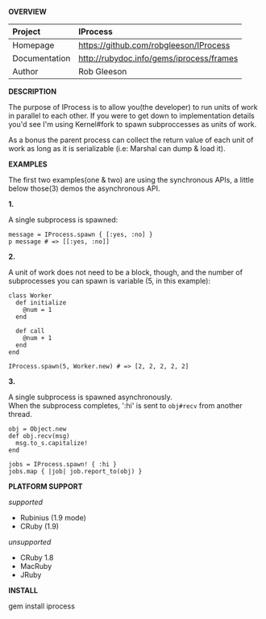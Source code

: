 __OVERVIEW__


| Project         | IProcess    
|:----------------|:--------------------------------------------------
| Homepage        | https://github.com/robgleeson/IProcess
| Documentation   | http://rubydoc.info/gems/iprocess/frames 
| Author          | Rob Gleeson             


__DESCRIPTION__

  The purpose of IProcess is to allow you(the developer) to run units of work
  in parallel to each other. If you were to get down to implementation details
  you'd see I'm using Kernel#fork to spawn subproccesses as units of work.

  As a bonus the parent process can collect the return value of each unit of 
  work as long as it is serializable (i.e: Marshal can dump & load it).

__EXAMPLES__

The first two examples(one & two) are using the synchronous APIs, a little below
those(3) demos the asynchronous API.

__1.__

A single subprocess is spawned:
  
    message = IProcess.spawn { [:yes, :no] }
    p message # => [[:yes, :no]]

__2.__

A unit of work does not need to be a block, though, and the number of 
subprocesses you can spawn is variable (5, in this example):

    class Worker
      def initialize
        @num = 1
      end

      def call
        @num + 1
      end
    end

    IProcess.spawn(5, Worker.new) # => [2, 2, 2, 2, 2]

__3.__

A single subprocess is spawned asynchronously.  
When the subprocess completes, ':hi' is sent to `obj#recv` from another thread.

    obj = Object.new
    def obj.recv(msg)
      msg.to_s.capitalize!
    end

    jobs = IProcess.spawn! { :hi }
    jobs.map { |job| job.report_to(obj) }


__PLATFORM SUPPORT__

_supported_

  * Rubinius (1.9 mode) 
  * CRuby (1.9)

_unsupported_
  
  * CRuby 1.8
  * MacRuby
  * JRuby

__INSTALL__

gem install iprocess
